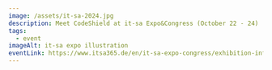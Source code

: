 ```yaml
---
image: /assets/it-sa-2024.jpg
description: Meet CodeShield at it-sa Expo&Congress (October 22 - 24)
tags:
  - event
imageAlt: it-sa expo illustration
eventLink: https://www.itsa365.de/en/it-sa-expo-congress/exhibition-info
---
```

